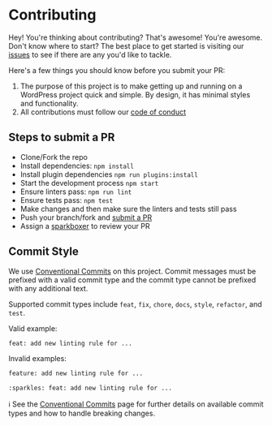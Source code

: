 # Contributing

Hey! You're thinking about contributing? That's awesome! You're awesome. Don't know where to start? The best place to get started is visiting our [issues][issues] to see if there are any you'd like to tackle.

Here's a few things you should know before you submit your PR:

1. The purpose of this project is to make getting up and running on a WordPress project quick and simple. By design, it has minimal styles and functionality.
1. All contributions must follow our [code of conduct](code-of-conduct.md)

## Steps to submit a PR

- Clone/Fork the repo
- Install dependencies: `npm install`
- Install plugin dependencies `npm run plugins:install`
- Start the development process `npm start`
- Ensure linters pass: `npm run lint`
- Ensure tests pass: `npm test`
- Make changes and then make sure the linters and tests still pass
- Push your branch/fork and [submit a PR][pr]
- Assign a [sparkboxer][contributors] to review your PR

## Commit Style

We use [Conventional Commits][conventional commits] on this project. Commit messages must be prefixed with a valid commit type and the commit type cannot be prefixed with any additional text.

Supported commit types include `feat`, `fix`, `chore`, `docs`, `style`, `refactor`, and `test`.

Valid example:

```sh
feat: add new linting rule for ...
```

Invalid examples:

```sh
feature: add new linting rule for ...
```

```sh
:sparkles: feat: add new linting rule for ...
```

ℹ️ See the [Conventional Commits][conventional commits] page for further details on available commit types and how to handle breaking changes.

[issues]: ./issues
[pr]: ./compare
[contributors]: ./graphs/contributors
[conventional commits]: https://www.conventionalcommits.org/en/v1.0.0/

